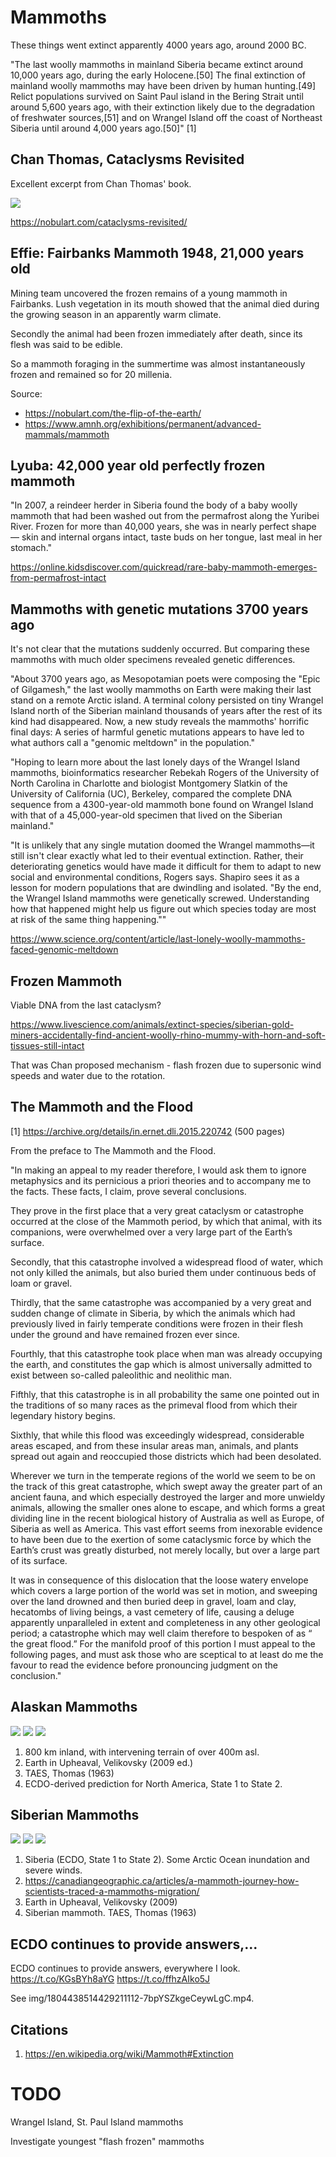 # Mammoths

These things went extinct apparently 4000 years ago, around 2000 BC.

"The last woolly mammoths in mainland Siberia became extinct around 10,000 years ago, during the early Holocene.[50] The final extinction of mainland woolly mammoths may have been driven by human hunting.[49] Relict populations survived on Saint Paul island in the Bering Strait until around 5,600 years ago, with their extinction likely due to the degradation of freshwater sources,[51] and on Wrangel Island off the coast of Northeast Siberia until around 4,000 years ago.[50]" [1]

## Chan Thomas, Cataclysms Revisited

Excellent excerpt from Chan Thomas' book.

![](img/alaskan-muck.jpg)

https://nobulart.com/cataclysms-revisited/

## Effie: Fairbanks Mammoth 1948, 21,000 years old

Mining team uncovered the frozen remains of a young mammoth in Fairbanks. Lush vegetation in its mouth showed that the animal died during the growing season in an apparently warm climate.

Secondly the animal had been frozen immediately after death, since its flesh was said to be edible.

So a mammoth foraging in the summertime was almost instantaneously frozen and remained so for 20 millenia.

Source:
- https://nobulart.com/the-flip-of-the-earth/
- https://www.amnh.org/exhibitions/permanent/advanced-mammals/mammoth

## Lyuba: 42,000 year old perfectly frozen mammoth

"In 2007, a reindeer herder in Siberia found the body of a baby woolly mammoth that had been washed out from the permafrost along the Yuribei River. Frozen for more than 40,000 years, she was in nearly perfect shape — skin and internal organs intact, taste buds on her tongue, last meal in her stomach."

https://online.kidsdiscover.com/quickread/rare-baby-mammoth-emerges-from-permafrost-intact

## Mammoths with genetic mutations 3700 years ago

It's not clear that the mutations suddenly occurred. But comparing these mammoths with much older specimens revealed genetic differences.

"About 3700 years ago, as Mesopotamian poets were composing the "Epic of Gilgamesh," the last woolly mammoths on Earth were making their last stand on a remote Arctic island. A terminal colony persisted on tiny Wrangel Island north of the Siberian mainland thousands of years after the rest of its kind had disappeared. Now, a new study reveals the mammoths' horrific final days: A series of harmful genetic mutations appears to have led to what authors call a "genomic meltdown" in the population."

"Hoping to learn more about the last lonely days of the Wrangel Island mammoths, bioinformatics researcher Rebekah Rogers of the University of North Carolina in Charlotte and biologist Montgomery Slatkin of the University of California (UC), Berkeley, compared the complete DNA sequence from a 4300-year-old mammoth bone found on Wrangel Island with that of a 45,000-year-old specimen that lived on the Siberian mainland."

"It is unlikely that any single mutation doomed the Wrangel mammoths—it still isn't clear exactly what led to their eventual extinction. Rather, their deteriorating genetics would have made it difficult for them to adapt to new social and environmental conditions, Rogers says. Shapiro sees it as a lesson for modern populations that are dwindling and isolated. "By the end, the Wrangel Island mammoths were genetically screwed. Understanding how that happened might help us figure out which species today are most at risk of the same thing happening.""

https://www.science.org/content/article/last-lonely-woolly-mammoths-faced-genomic-meltdown

## Frozen Mammoth

Viable DNA from the last cataclysm?

https://www.livescience.com/animals/extinct-species/siberian-gold-miners-accidentally-find-ancient-woolly-rhino-mummy-with-horn-and-soft-tissues-still-intact

That was Chan proposed mechanism - flash frozen due to supersonic wind speeds and water due to the rotation.

## The Mammoth and the Flood

[1] https://archive.org/details/in.ernet.dli.2015.220742 (500 pages)

From the preface to The Mammoth and the Flood.

"In making an appeal to my reader therefore, I would ask them to ignore metaphysics and its pernicious a priori theories and to accompany me to the facts. These facts, I claim, prove several conclusions. 

They prove in the first place that a very great cataclysm or catastrophe occurred at the close of the Mammoth period, by which that animal, with its companions, were overwhelmed over a very large part of the Earth’s surface.

Secondly, that this catastrophe involved a widespread flood of water, which not only killed the animals, but also buried them under continuous beds of loam or
gravel. 

Thirdly, that the same catastrophe was accompanied by a very great and sudden change of climate in Siberia, by which the animals which had previously lived in fairly temperate conditions were frozen in their flesh under the ground and have remained frozen ever since.

Fourthly, that this catastrophe took place when man was already occupying the earth, and constitutes the gap which is almost universally admitted to exist between so-called paleolithic and neolithic man.

Fifthly, that this catastrophe is in all probability the same one pointed out in the traditions of so many races as the primeval flood from which their legendary
history begins. 

Sixthly, that while this flood was exceedingly widespread, considerable areas escaped, and from these insular areas man, animals, and plants spread out again and reoccupied those districts which had been desolated. 

Wherever we turn in the temperate regions of the world we seem to be on the track of this great catastrophe, which swept away the greater part of an ancient fauna, and which especially destroyed the larger and more unwieldy animals, allowing the smaller ones alone to escape, and which forms a great dividing line in the recent biological history of Australia as well as Europe, of Siberia as well as America. This vast effort seems from inexorable evidence to have been due to the exertion of some cataclysmic force by which the Earth’s crust was greatly disturbed, not merely locally, but over a large part of its surface.

It was in consequence of this dislocation that the loose watery envelope which covers a large portion of the world was set in motion, and sweeping over the land drowned and then buried deep in gravel, loam and clay, hecatombs of living beings, a vast cemetery of life, causing a deluge apparently unparalleled in extent and completeness in any other geological period; a catastrophe which may well claim therefore to bespoken of as “ the great flood.” For the manifold proof of this portion I must appeal to the following pages, and must ask those who are sceptical to at least do me the favour to read the evidence before pronouncing judgment on the conclusion."

## Alaskan Mammoths

![](img/alaska-mam.jpg)
![](img/alaska-mam2.jpg)
![](img/alaska-mam3.jpg)

1. 800 km inland, with intervening terrain of over 400m asl. 
2. Earth in Upheaval, Velikovsky (2009 ed.) 
3. TAES, Thomas (1963) 
4. ECDO-derived prediction for North America, State 1 to State 2.

## Siberian Mammoths

![](img/siberia-mam.jpg)
![](img/siberia-mam2.jpg)
![](img/siberia-mam3.jpg)

1. Siberia (ECDO, State 1 to State 2). Some Arctic Ocean inundation and severe winds.
2. https://canadiangeographic.ca/articles/a-mammoth-journey-how-scientists-traced-a-mammoths-migration/
3. Earth in Upheaval, Velikovsky (2009)
4. Siberian mammoth. TAES, Thomas (1963)

## ECDO continues to provide answers,...

ECDO continues to provide answers, everywhere I look. https://t.co/KGsBYh8aYG https://t.co/ffhzAIko5J

See img/1804438514429211112-7bpYSZkgeCeywLgC.mp4.

## Citations

1. https://en.wikipedia.org/wiki/Mammoth#Extinction

# TODO

Wrangel Island, St. Paul Island mammoths

Investigate youngest "flash frozen" mammoths